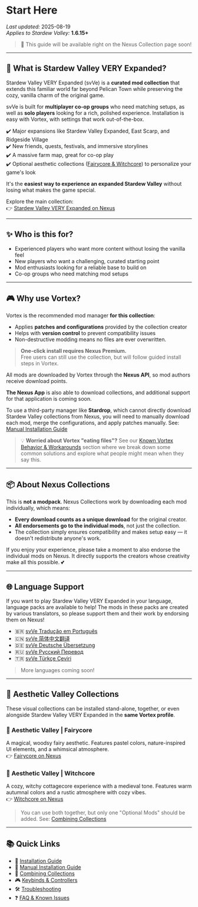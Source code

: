 # Start Here

*Last updated:* 2025-08-19  
*Applies to Stardew Valley:* **1.6.15+**

> 📖 This guide will be available right on the Nexus Collection page soon!

---

## 🌾 What is Stardew Valley VERY Expanded?

Stardew Valley VERY Expanded (svVe) is a **curated mod collection** that extends this familiar world far beyond Pelican Town while preserving the cozy, vanilla charm of the original game.

svVe is built for **multiplayer co-op groups** who need matching setups, as well as **solo players** looking for a rich, polished experience. Installation is easy with Vortex, with settings that work out-of-the-box.

✔️ Major expansions like Stardew Valley Expanded, East Scarp, and Ridgeside Village  
✔️ New friends, quests, festivals, and immersive storylines  
✔️ A massive farm map, great for co-op play  
✔️ Optional aesthetic collections ([Fairycore & Witchcore](#-aesthetic-valley-collections)) to personalize your game's look  

It's the **easiest way to experience an expanded Stardew Valley** without losing what makes the game special.

Explore the main collection:  
👉 [Stardew Valley VERY Expanded on Nexus](https://next.nexusmods.com/stardewvalley/collections/tckf0m)

---

## ✨ Who is this for?

* Experienced players who want more content without losing the vanilla feel
* New players who want a challenging, curated starting point
* Mod enthusiasts looking for a reliable base to build on
* Co-op groups who need matching mod setups

---

## 🎮 Why use Vortex?

Vortex is the recommended mod manager **for this collection**:

* Applies **patches and configurations** provided by the collection creator
* Helps with **version control** to prevent compatibility issues
* Non-destructive modding means no files are ever overwritten.

> **One-click install requires Nexus Premium.**  
> Free users can still use the collection, but will follow guided install steps in Vortex.

All mods are downloaded by Vortex through the **Nexus API**, so mod authors receive download points.

**The Nexus App** is also able to download collections, and additional support for that application is coming soon. 

To use a third-party manager like **Stardrop**, which cannot directly download Stardew Valley collections from Nexus, you will need to manually download each mod, merge the configurations, and apply patches manually. See: [Manual Installation Guide](/manual-install.md)

> 💡 **Worried about Vortex "eating files"?** See our [Known Vortex Behavior & Workarounds](/faq-and-known-issues.md#known-vortex-behavior-and-workarounds) section where we break down some common solutions and explore what people might mean when they say this. 

---

## 📦 About Nexus Collections

This is **not a modpack**. Nexus Collections work by downloading each mod individually, which means:

* **Every download counts as a unique download** for the original creator.
* **All endorsements go to the individual mods**, not just the collection.
* The collection simply ensures compatibility and makes setup easy — it doesn't redistribute anyone's work.

If you enjoy your experience, please take a moment to also endorse the individual mods on Nexus. It directly supports the creators whose creativity make all this possible. 💕

---

## 🌐 Language Support

If you want to play Stardew Valley VERY Expanded in your language, language packs are available to help! The mods in these packs are created by various translators, so please support them and their work by endorsing them on Nexus!

* 🇧🇷 [svVe Tradução em Português](https://next.nexusmods.com/stardewvalley/collections/z4w11e)  
* 🇨🇳 [svVe 简体中文翻译](https://next.nexusmods.com/stardewvalley/collections/c8qj0l)  
* 🇩🇪 [svVe Deutsche Übersetzung](https://next.nexusmods.com/stardewvalley/collections/ibljbd)  
* 🇷🇺 [svVe Русский Перевод](https://next.nexusmods.com/stardewvalley/collections/igivdc)  
* 🇹🇷 [svVe Türkçe Çeviri](https://next.nexusmods.com/stardewvalley/collections/xzebcw)  

> More languages coming soon!

---

## 🌷 Aesthetic Valley Collections

These visual collections can be installed stand-alone, together, or even alongside Stardew Valley VERY Expanded in the **same Vortex profile**.

### 🧚 Aesthetic Valley | Fairycore

A magical, woodsy fairy aesthetic. Features pastel colors, nature-inspired UI elements, and a whimsical atmosphere.  
👉 [Fairycore on Nexus](https://www.nexusmods.com/games/stardewvalley/collections/tjvl0j)

### 🔮 Aesthetic Valley | Witchcore

A cozy, witchy cottagecore experience with a medieval tone. Features warm autumnal colors and a rustic atmosphere with cozy vibes.  
👉 [Witchcore on Nexus](https://www.nexusmods.com/games/stardewvalley/collections/g14kxi)

> You can use both together, but only one "Optional Mods" should be added. See: [Combining Collections](/combining.md)

---

## 📚 Quick Links

- 🚀 [Installation Guide](/install.md)  
- 🧩 [Manual Installation Guide](/manual-install.md)  
- 🔀 [Combining Collections](/combining.md)  
- 🎮 [Keybinds & Controllers](/keybinds.md)  
- 🛠️ [Troubleshooting](/troubleshooting.md)  
- ❓ [FAQ & Known Issues](/faq-and-known-issues.md)
